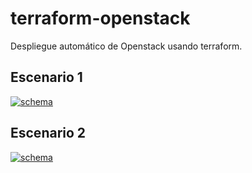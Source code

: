 # terraform-openstack

Despliegue automático de Openstack usando terraform. 

## Escenario 1

[![schema](https://github.com/iesgn/terraform-openstack/raw/escenario1/img/tos.png)](https://github.com/iesgn/terraform-openstack/tree/escenario1)


## Escenario 2

[![schema](https://github.com/iesgn/terraform-openstack/raw/escenario2/img/tos.png)](https://github.com/iesgn/terraform-openstack/tree/escenario2)



